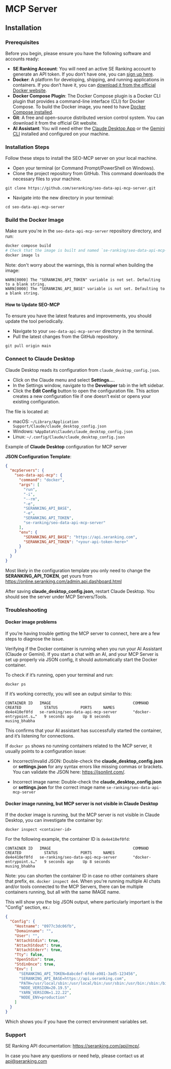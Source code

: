 # MCP Server

## Installation

### Prerequisites
   Before you begin, please ensure you have the following software and accounts ready:

- **SE Ranking Account**: You will need an active SE Ranking account to generate an API token. If you don’t have one, you can [sign up here](https://online.seranking.com/admin.api.dashboard.html).
- **Docker**: A platform for developing, shipping, and running applications in containers. If you don’t have it, you can [download it from the official Docker website](https://www.docker.com/get-started).
- **Docker Compose Plugin**: The Docker Compose plugin is a Docker CLI plugin that provides a command-line interface (CLI) for Docker Compose. To build the Docker image, you need to have [Docker Compose installed](https://docs.docker.com/compose/install/).
- **Git**: A free and open-source distributed version control system. You can download it from the official Git website.
- **AI Assistant**: You will need either the [Claude Desktop App](https://www.anthropic.com/claude) or the [Gemini CLI](https://github.com/google-gemini/gemini-cli) installed and configured on your machine.

### Installation Steps
Follow these steps to install the SEO-MCP server on your local machine.
- Open your terminal (or Command Prompt/PowerShell on Windows).
- Clone the project repository from GitHub. This command downloads the necessary files to your machine.
```shell 
git clone https://github.com/seranking/seo-data-api-mcp-server.git
```
- Navigate into the new directory in your terminal: 
```shell
cd seo-data-api-mcp-server
```

### Build the Docker Image
Make sure you're in the `seo-data-api-mcp-server` repository directory, and run:
```bash
docker compose build
# Check that the image is built and named `se-ranking/seo-data-api-mcp-server`:
docker image ls
```
Note: don't worry about the warnings, this is normal when building the image:
```
WARN[0000] The "SERANKING_API_TOKEN" variable is not set. Defaulting to a blank string. 
WARN[0000] The "SERANKING_API_BASE" variable is not set. Defaulting to a blank string.
```

#### How to Update SEO-MCP
To ensure you have the latest features and improvements, you should update the tool periodically.
- Navigate to your `seo-data-api-mcp-server` directory in the terminal. 
- Pull the latest changes from the GitHub repository.

```shell
git pull origin main
```

### Connect to Claude Desktop

Claude Desktop reads its configuration from `claude_desktop_config.json`.

- Click on the Claude menu and select **Settings...**.
- In the Settings window, navigate to the **Developer** tab in the left sidebar.
- Click the **Edit Config** button to open the configuration file. This action creates a new configuration file if one doesn’t exist or opens your existing configuration.

The file is located at:
- macOS: `~/Library/Application Support/Claude/claude_desktop_config.json`
- Windows: `%AppData%\Claude\claude_desktop_config.json`
- Linux: `~/.config/Claude/claude_desktop_config.json`

Example of **Claude Desktop** configuration for MCP server

<b>JSON Configuration Template</b>:

```json
{
  "mcpServers": {
    "seo-data-api-mcp": {
      "command": "docker",
      "args": [
        "run",
        "-i",
        "--rm",
        "-e",
        "SERANKING_API_BASE",
        "-e",
        "SERANKING_API_TOKEN",
        "se-ranking/seo-data-api-mcp-server"
      ],
      "env": {
        "SERANKING_API_BASE": "https://api.seranking.com",
        "SERANKING_API_TOKEN": "<your-api-token-here>"
      }
    }
  }
}
```
Most likely in the configuration template you only need to change the **SERANKING_API_TOKEN**,  get yours from https://online.seranking.com/admin.api.dashboard.html

After saving **claude_desktop_config.json**, restart Claude Desktop. You should see the server under MCP Servers/Tools.

### Troubleshooting

#### Docker image problems
If you’re having trouble getting the MCP server to connect, here are a few steps to diagnose the issue.

Verifying if the Docker container is running when you run your AI Assistant (Claude or Gemini). If you start a chat with an AI, and your MCP Server is set up properly via JSON config, it should automatically start the Docker container.

To check if it’s running, open your terminal and run:

```shell
docker ps
```

If it’s working correctly, you will see an output similar to this:

```shell 
CONTAINER ID   IMAGE                                    COMMAND                  CREATED          STATUS          PORTS     NAMES
de4e410ef0fd   se-ranking/seo-data-api-mcp-server       "docker-entrypoint.s…"   9 seconds ago    Up 8 seconds              musing_bhabha
```
This confirms that your AI assistant has successfully started the container, and it’s listening for connections.

If `docker ps` shows no running containers related to the MCP server, it usually points to a configuration issue:

- Incorrect/invalid JSON: Double-check the **claude_desktop_config.json** or **settings.json** for any syntax errors like missing commas or brackets. You can validate the JSON here: https://jsonlint.com/.

- Incorrect image name: Double-check the **claude_desktop_config.json** or **settings.json** for the correct image name `se-ranking/seo-data-api-mcp-server`

#### Docker image running, but MCP server is not visible in Claude Desktop

If the docker image is running, but the MCP server is not visible in Claude Desktop, you can investigate the container by:
```
docker inspect <container-id>
```
For the following example, the container ID is `de4e410ef0fd`:
```shell 
CONTAINER ID   IMAGE                                    COMMAND                  CREATED          STATUS          PORTS     NAMES
de4e410ef0fd   se-ranking/seo-data-api-mcp-server       "docker-entrypoint.s…"   9 seconds ago    Up 8 seconds              musing_bhabha
```

Note: you can shorten the container ID in case no other containers share that prefix, ex. `docker inspect de4`. When you're running multiple AI chats and/or tools connected to the MCP Servers, there can be multiple containers running, but all with the same IMAGE name.

This will show you the big JSON output, where particularly important is the "Config" section, ex.:
```json
{
  "Config": {
    "Hostname": "0977c3dc06fb",
    "Domainname": "",
    "User": "",
    "AttachStdin": true,
    "AttachStdout": true,
    "AttachStderr": true,
    "Tty": false,
    "OpenStdin": true,
    "StdinOnce": true,
    "Env": [
      "SERANKING_API_TOKEN=8abcdef-6fdd-a981-3ad5-123456",
      "SERANKING_API_BASE=https://api.seranking.com",
      "PATH=/usr/local/sbin:/usr/local/bin:/usr/sbin:/usr/bin:/sbin:/bin",
      "NODE_VERSION=20.19.5",
      "YARN_VERSION=1.22.22",
      "NODE_ENV=production"
    ]
  }
}
```
Which shows you if you have the correct environment variables set.

### Support
SE Ranking API documentation: https://seranking.com/api/mcp/.

In case you have any questions or need help, please contact us at [api@seranking.com](mailto:api@seranking.com)
